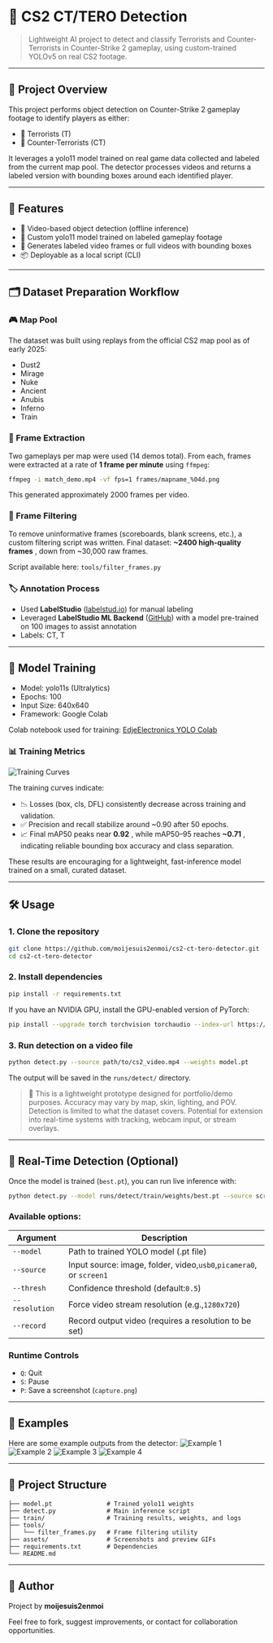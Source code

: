 # 🧠 CS2 CT/TERO Detection

> Lightweight AI project to detect and classify Terrorists and Counter-Terrorists in Counter-Strike 2 gameplay, using custom-trained YOLOv5 on real CS2 footage.

---

## 🎯 Project Overview

This project performs object detection on Counter-Strike 2 gameplay footage to identify players as either:

* 🔵 Terrorists (T)
* 🔶 Counter-Terrorists (CT)

It leverages a yolo11 model trained on real game data collected and labeled from the current map pool. The detector processes videos and returns a labeled version with bounding boxes around each identified player.

---

## 🚀 Features

* 🎥 Video-based object detection (offline inference)
* 🧠 Custom yolo11 model trained on labeled gameplay footage
* 📸 Generates labeled video frames or full videos with bounding boxes
* 📦 Deployable as a local script (CLI)

---

## 🗂 Dataset Preparation Workflow

### 🎮 Map Pool

The dataset was built using replays from the official CS2 map pool as of early 2025:

* Dust2
* Mirage
* Nuke
* Ancient
* Anubis
* Inferno
* Train

### 🎥 Frame Extraction

Two gameplays per map were used (14 demos total). From each, frames were extracted at a rate of **1 frame per minute** using `ffmpeg`:

```bash
ffmpeg -i match_demo.mp4 -vf fps=1 frames/mapname_%04d.png
```

This generated approximately 2000 frames per video.

### 🚩 Frame Filtering

To remove uninformative frames (scoreboards, blank screens, etc.), a custom filtering script was written. Final dataset:  **~2400 high-quality frames** , down from ~30,000 raw frames.

Script available here: `tools/filter_frames.py`

### 🏷️ Annotation Process

* Used **LabelStudio** ([labelstud.io](https://labelstud.io/)) for manual labeling
* Leveraged **LabelStudio ML Backend** ([GitHub](https://github.com/HumanSignal/label-studio-ml-backend)) with a model pre-trained on 100 images to assist annotation
* Labels: CT, T

---

## 🧠 Model Training

* Model: yolo11s (Ultralytics)
* Epochs: 100
* Input Size: 640x640
* Framework: Google Colab

Colab notebook used for training: [EdjeElectronics YOLO Colab](https://colab.research.google.com/github/EdjeElectronics/Train-and-Deploy-YOLO-Models/blob/main/Train_YOLO_Models.ipynb)

### 📊 Training Metrics

![Training Curves](train/results.png)

The training curves indicate:

* 📉 Losses (box, cls, DFL) consistently decrease across training and validation.
* ✅ Precision and recall stabilize around ~0.90 after 50 epochs.
* 📈 Final mAP50 peaks near  **0.92** , while mAP50–95 reaches  **~0.71** , indicating reliable bounding box accuracy and class separation.

These results are encouraging for a lightweight, fast-inference model trained on a small, curated dataset.

---

## 🛠️ Usage

### 1. Clone the repository

```bash
git clone https://github.com/moijesuis2enmoi/cs2-ct-tero-detector.git
cd cs2-ct-tero-detector
```

### 2. Install dependencies

```bash
pip install -r requirements.txt
```

If you have an NVIDIA GPU, install the GPU-enabled version of PyTorch:

```bash
pip install --upgrade torch torchvision torchaudio --index-url https://download.pytorch.org/whl/cu124
```

### 3. Run detection on a video file

```bash
python detect.py --source path/to/cs2_video.mp4 --weights model.pt
```

The output will be saved in the `runs/detect/` directory.

> 📎 This is a lightweight prototype designed for portfolio/demo purposes. Accuracy may vary by map, skin, lighting, and POV. Detection is limited to what the dataset covers. Potential for extension into real-time systems with tracking, webcam input, or stream overlays.

---

## 🧪 Real-Time Detection (Optional)

Once the model is trained (`best.pt`), you can run live inference with:

```bash
python detect.py --model runs/detect/train/weights/best.pt --source screen1 --resolution 1280x720
```

### Available options:

| Argument         | Description                                                               |
| ---------------- | ------------------------------------------------------------------------- |
| `--model`      | Path to trained YOLO model (.pt file)                                     |
| `--source`     | Input source: image, folder, video,`usb0`,`picamera0`, or `screen1` |
| `--thresh`     | Confidence threshold (default:`0.5`)                                    |
| `--resolution` | Force video stream resolution (e.g.,`1280x720`)                         |
| `--record`     | Record output video (requires a resolution to be set)                     |

### Runtime Controls

* `Q`: Quit
* `S`: Pause
* `P`: Save a screenshot (`capture.png`)

---

## 📸 Examples

Here are some example outputs from the detector:
![Example 1](assets/1.jpg)
![Example 2](assets/2.jpg)
![Example 3](assets/3.jpg)
![Example 4](assets/4.jpg)

---

## 📂 Project Structure

```
├── model.pt               # Trained yolo11 weights
├── detect.py              # Main inference script
├── train/                 # Training results, weights, and logs
├── tools/
│   └── filter_frames.py   # Frame filtering utility
├── assets/                # Screenshots and preview GIFs
├── requirements.txt       # Dependencies
└── README.md
```

---

## 👤 Author

Project by **moijesuis2enmoi**

Feel free to fork, suggest improvements, or contact for collaboration opportunities.
